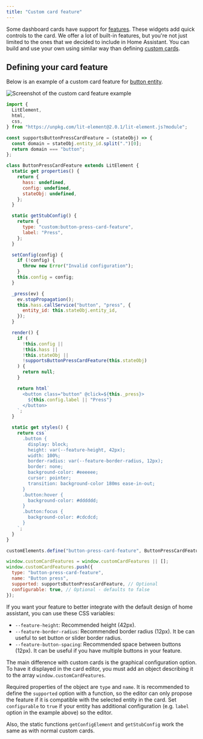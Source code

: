 ```yaml
---
title: "Custom card feature"
---
```


Some dashboard cards have support for [features](https://www.home-assistant.io/dashboards/features/). These widgets add quick controls to the card. We offer a lot of built-in features, but you're not just limited to the ones that we decided to include in Home Assistant. You can build and use your own using similar way than defining [custom cards](/docs/frontend/custom-ui/custom-card).

## Defining your card feature

Below is an example of a custom card feature for [button entity](/docs/core/entity/button/).

![Screenshot of the custom card feature example](/img/en/frontend/dashboard-custom-card-feature-screenshot.png)

```js
import {
  LitElement,
  html,
  css,
} from "https://unpkg.com/lit-element@2.0.1/lit-element.js?module";

const supportsButtonPressCardFeature = (stateObj) => {
  const domain = stateObj.entity_id.split(".")[0];
  return domain === "button";
};

class ButtonPressCardFeature extends LitElement {
  static get properties() {
    return {
      hass: undefined,
      config: undefined,
      stateObj: undefined,
    };
  }

  static getStubConfig() {
    return {
      type: "custom:button-press-card-feature",
      label: "Press",
    };
  }

  setConfig(config) {
    if (!config) {
      throw new Error("Invalid configuration");
    }
    this.config = config;
  }

  _press(ev) {
    ev.stopPropagation();
    this.hass.callService("button", "press", {
      entity_id: this.stateObj.entity_id,
    });
  }

  render() {
    if (
      !this.config ||
      !this.hass ||
      !this.stateObj ||
      !supportsButtonPressCardFeature(this.stateObj)
    ) {
      return null;
    }

    return html`
      <button class="button" @click=${this._press}>
        ${this.config.label || "Press"}
      </button>
    `;
  }

  static get styles() {
    return css`
      .button {
        display: block;
        height: var(--feature-height, 42px);
        width: 100%;
        border-radius: var(--feature-border-radius, 12px);
        border: none;
        background-color: #eeeeee;
        cursor: pointer;
        transition: background-color 180ms ease-in-out;
      }
      .button:hover {
        background-color: #dddddd;
      }
      .button:focus {
        background-color: #cdcdcd;
      }
    `;
  }
}

customElements.define("button-press-card-feature", ButtonPressCardFeature);

window.customCardFeatures = window.customCardFeatures || [];
window.customCardFeatures.push({
  type: "button-press-card-feature",
  name: "Button press",
  supported: supportsButtonPressCardFeature, // Optional
  configurable: true, // Optional - defaults to false
});
```

If you want your feature to better integrate with the default design of home assistant, you can use these CSS variables:

- `--feature-height`: Recommended height (42px).
- `--feature-border-radius`: Recommended border radius (12px). It be can useful to set button or slider border radius.
- `--feature-button-spacing`: Recommended space between buttons (12px). It can be useful if you have multiple buttons in your feature.

The main difference with custom cards is the graphical configuration option.
To have it displayed in the card editor, you must add an object describing it to the array `window.customCardFeatures`.

Required properties of the object are `type` and `name`. It is recommended to define the `supported` option with a function, so the editor can only propose the feature if it is compatible with the selected entity in the card. Set `configurable` to `true` if your entity has additional configuration (e.g. `label` option in the example above) so the editor.

Also, the static functions `getConfigElement` and `getStubConfig` work the same as with normal custom cards.
